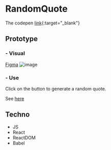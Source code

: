 # RandomQuote

The codepen [link](https://codepen.io/6rancois/pen/oNqrmqY){:target="_blank"}

## Prototype

### - Visual

[Figma](https://www.figma.com/file/Hg9AmvYSESYzGws8egUmhl/RQG?node-id=0%3A1)
![image](https://user-images.githubusercontent.com/104204619/187206037-85dc2a17-f707-4c3c-bfba-9acef7cdf249.png)

### - Use

Click on the button to generate a random quote.

See [here](https://www.figma.com/proto/Hg9AmvYSESYzGws8egUmhl/RQG?node-id=5%3A41&scaling=scale-down&page-id=0%3A1&starting-point-node-id=5%3A14)

## Techno

- JS
- React
- ReactDOM
- Babel
